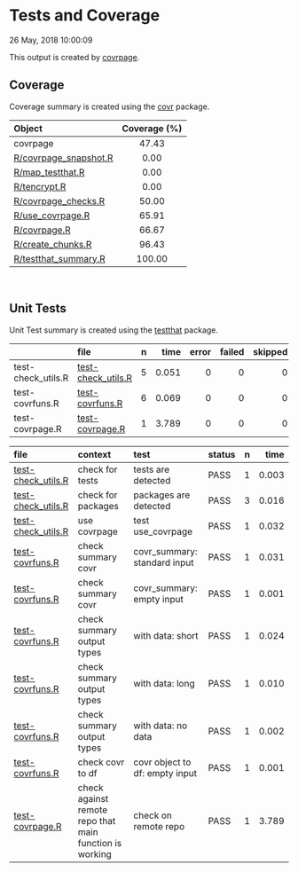 Tests and Coverage
================
26 May, 2018 10:00:09

This output is created by
[covrpage](https://github.com/yonicd/covrpage).

## Coverage

Coverage summary is created using the
[covr](https://github.com/r-lib/covr) package.

| Object                                             | Coverage (%) |
| :------------------------------------------------- | :----------: |
| covrpage                                           |    47.43     |
| [R/covrpage\_snapshot.R](../R/covrpage_snapshot.R) |     0.00     |
| [R/map\_testthat.R](../R/map_testthat.R)           |     0.00     |
| [R/tencrypt.R](../R/tencrypt.R)                    |     0.00     |
| [R/covrpage\_checks.R](../R/covrpage_checks.R)     |    50.00     |
| [R/use\_covrpage.R](../R/use_covrpage.R)           |    65.91     |
| [R/covrpage.R](../R/covrpage.R)                    |    66.67     |
| [R/create\_chunks.R](../R/create_chunks.R)         |    96.43     |
| [R/testthat\_summary.R](../R/testthat_summary.R)   |    100.00    |

<br>

## Unit Tests

Unit Test summary is created using the
[testthat](https://github.com/r-lib/testthat)
package.

|                     | file                                               | n |  time | error | failed | skipped | warning |
| ------------------- | :------------------------------------------------- | -: | ----: | ----: | -----: | ------: | ------: |
| test-check\_utils.R | [test-check\_utils.R](testthat/test-check_utils.R) | 5 | 0.051 |     0 |      0 |       0 |       0 |
| test-covrfuns.R     | [test-covrfuns.R](testthat/test-covrfuns.R)        | 6 | 0.069 |     0 |      0 |       0 |       0 |
| test-covrpage.R     | [test-covrpage.R](testthat/test-covrpage.R)        | 1 | 3.789 |     0 |      0 |       0 |       0 |

| file                                                   | context                                                 | test                           | status | n |  time |
| :----------------------------------------------------- | :------------------------------------------------------ | :----------------------------- | :----- | -: | ----: |
| [test-check\_utils.R](testthat/test-check_utils.R#L4)  | check for tests                                         | tests are detected             | PASS   | 1 | 0.003 |
| [test-check\_utils.R](testthat/test-check_utils.R#L12) | check for packages                                      | packages are detected          | PASS   | 3 | 0.016 |
| [test-check\_utils.R](testthat/test-check_utils.R#L23) | use covrpage                                            | test use\_covrpage             | PASS   | 1 | 0.032 |
| [test-covrfuns.R](testthat/test-covrfuns.R#L5)         | check summary covr                                      | covr\_summary: standard input  | PASS   | 1 | 0.031 |
| [test-covrfuns.R](testthat/test-covrfuns.R#L9)         | check summary covr                                      | covr\_summary: empty input     | PASS   | 1 | 0.001 |
| [test-covrfuns.R](testthat/test-covrfuns.R#L18)        | check summary output types                              | with data: short               | PASS   | 1 | 0.024 |
| [test-covrfuns.R](testthat/test-covrfuns.R#L22)        | check summary output types                              | with data: long                | PASS   | 1 | 0.010 |
| [test-covrfuns.R](testthat/test-covrfuns.R#L26)        | check summary output types                              | with data: no data             | PASS   | 1 | 0.002 |
| [test-covrfuns.R](testthat/test-covrfuns.R#L36)        | check covr to df                                        | covr object to df: empty input | PASS   | 1 | 0.001 |
| [test-covrpage.R](testthat/test-covrpage.R#L21)        | check against remote repo that main function is working | check on remote repo           | PASS   | 1 | 3.789 |
